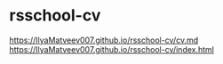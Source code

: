 # rsschool-cv
https://IlyaMatveev007.github.io/rsschool-cv/cv.md
https://IlyaMatveev007.github.io/rsschool-cv/index.html
